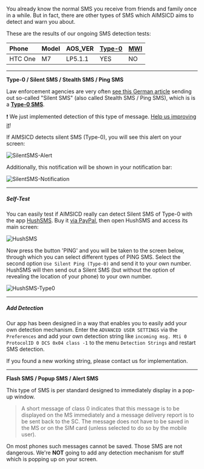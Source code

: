 You already know the normal SMS you receive from friends and family once in a while. But in fact, there are other types of SMS which AIMSICD aims to detect and warn you about.

These are the results of our ongoing SMS detection tests:

| Phone         | Model      | AOS_VER | [Type-0](https://github.com/SecUpwN/Android-IMSI-Catcher-Detector/wiki/glossary-of-terms#silentstealth-sms) | [MWI](https://en.wikipedia.org/wiki/Message-waiting_indicator) | 
|:------------- |:---------- |:------- |:------ |:--- |
| HTC One       | M7         | LP5.1.1 |YES     | NO  | 

---

**Type-0 / Silent SMS / Stealth SMS / Ping SMS**

Law enforcement agencies are very often [see this German article](http://www.heise.de/newsticker/meldung/Zoll-BKA-und-Verfassungsschutz-verschickten-2010-ueber-440-000-stille-SMS-1394593.html) sending out so-called "Silent SMS" (also called Stealth SMS / Ping SMS), which is is a **[Type-0 SMS](https://github.com/SecUpwN/Android-IMSI-Catcher-Detector/wiki/glossary-of-terms#silentstealth-sms)**.

:exclamation: We just implemented detection of this type of message. [Help us improving it](https://github.com/SecUpwN/Android-IMSI-Catcher-Detector/issues/69)!

If AIMSICD detects silent SMS (Type-0), you will see this alert on your screen:

![SilentSMS-Alert](https://spideroak.com/share/IFEU2U2JINCA/GitHub/home/SecUpwN/SpiderOak/SCREENSHOTS/SilentSMS-Alert.png)

Additionally, this notification will be shown in your notification bar:

![SilentSMS-Notification](https://spideroak.com/share/IFEU2U2JINCA/GitHub/home/SecUpwN/SpiderOak/SCREENSHOTS/SilentSMS-Notification.png)

---

##### Self-Test

You can easily test if AIMSICD really can detect Silent SMS of Type-0 with the app [HushSMS](http://forum.xda-developers.com/showthread.php?t=1490484). Buy it [via PayPal](https://www.silentservices.de/products/android-hushsms/), then open HushSMS and access its main screen:

![HushSMS](https://spideroak.com/share/IFEU2U2JINCA/GitHub/home/SecUpwN/SpiderOak/SCREENSHOTS/HushSMS.png)

Now press the button 'PING' and you will be taken to the screen below, through which you can select different types of PING SMS. Select the second option `Use Silent Ping (Type-0)` and send it to your own number. HushSMS will then send out a Silent SMS (but without the option of revealing the location of your phone) to your own number.

![HushSMS-Type0](https://spideroak.com/share/IFEU2U2JINCA/GitHub/home/SecUpwN/SpiderOak/SCREENSHOTS/HushSMS-Type0.png)

---

##### Add Detection

Our app has been designed in a way that enables you to easily add your own detection mechanism. Enter the `ADVANCED USER SETTINGS` via the `Preferences` and add your own detection string like `incoming msg. Mti 0 ProtocolID 0 DCS 0x04 class -1` to the menu `Detection Strings` and restart SMS detection.

If you found a new working string, please contact us for implementation.

---

**Flash SMS / Popup SMS / Alert SMS**

This type of SMS is per standard designed to immediately display in a pop-up window.
>A short message of class 0 indicates that this message is to be displayed on the MS immediately and a message delivery report is to be sent back to the SC. The message does not have to be saved in the MS or on the SIM card (unless selected to do so by the mobile user).

On most phones such messages cannot be saved. Those SMS are not dangerous. We're **NOT** going to add any detection mechanism for stuff which is popping up on your screen.